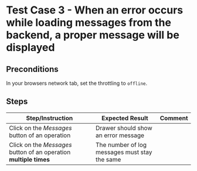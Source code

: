 # Test Case 3 - When an error occurs while loading messages from the backend, a proper message will be displayed

## Preconditions

In your browsers network tab, set the throttling to `offline`.

## Steps

| Step/Instruction | Expected Result | Comment |
|------------------|-----------------|---------|
| Click on the *Messages* button of an operation | Drawer should show an error message |  |
| Click on the *Messages* button of an operation **multiple times** | The number of log messages must stay the same |  |